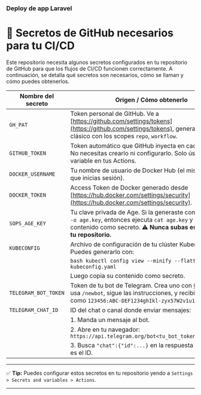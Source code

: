 ### Deploy de app Laravel

# 🔐 Secretos de GitHub necesarios para tu CI/CD

Este repositorio necesita algunos secretos configurados en tu repositorio de GitHub para que los flujos de CI/CD funcionen correctamente. A continuación, se detalla qué secretos son necesarios, cómo se llaman y cómo puedes obtenerlos.

| Nombre del secreto       | Origen / Cómo obtenerlo |
|--------------------------|--------------------------|
| `GH_PAT`                 | Token personal de GitHub. Ve a [https://github.com/settings/tokens](https://github.com/settings/tokens), genera un token clásico con los scopes `repo`, `workflow`. |
| `GITHUB_TOKEN`           | Token automático que GitHub inyecta en cada workflow. No necesitas crearlo ni configurarlo. Solo úsalo como variable en tus Actions. |
| `DOCKER_USERNAME`        | Tu nombre de usuario de Docker Hub (el mismo con el que inicias sesión). |
| `DOCKER_TOKEN`        | Access Token de Docker generado desde [https://hub.docker.com/settings/security](https://hub.docker.com/settings/security). |
| `SOPS_AGE_KEY`           | Tu clave privada de Age. Si la generaste con `age-keygen -o age.key`, entonces ejecuta `cat age.key` y copia todo el contenido como secreto. ⚠️ **Nunca subas este archivo a tu repositorio.** |
| `KUBECONFIG`             | Archivo de configuración de tu clúster Kubernetes. Puedes generarlo con: |
|| ```bash kubectl config view --minify --flatten --raw > kubeconfig.yaml``` |
||Luego copia su contenido como secreto. |
| `TELEGRAM_BOT_TOKEN`     | Token de tu bot de Telegram. Crea uno con [@BotFather](https://t.me/BotFather), usa `/newbot`, sigue las instrucciones, y recibirás un token como `123456:ABC-DEF1234ghIkl-zyx57W2v1u123ew11`. |
| `TELEGRAM_CHAT_ID`       | ID del chat o canal donde enviar mensajes: |
||1. Manda un mensaje al bot. |
||2. Abre en tu navegador: `https://api.telegram.org/bot<tu_bot_token>/getUpdates`|
|| 3. Busca `"chat":{"id":...}` en la respuesta JSON. Ese es el ID. |

---

✅ **Tip:** Puedes configurar estos secretos en tu repositorio yendo a `Settings > Secrets and variables > Actions`.

---
